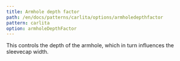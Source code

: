 ```yaml
---
title: Armhole depth factor
path: /en/docs/patterns/carlita/options/armholedepthfactor
pattern: carlita
option: armholeDepthFactor
---
```


This controls the depth of the armhole, which in turn influences the sleevecap width.